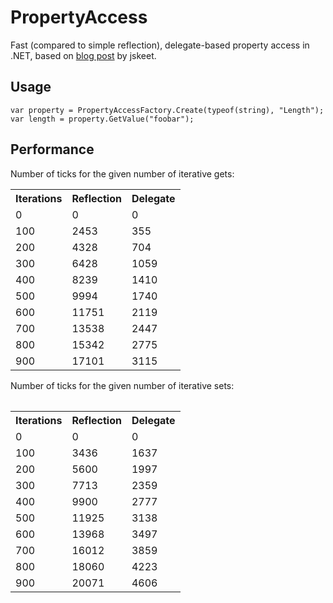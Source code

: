 PropertyAccess
==============

Fast (compared to simple reflection), delegate-based property access in .NET, based on [blog post](http://msmvps.com/blogs/jon_skeet/archive/2008/08/09/making-reflection-fly-and-exploring-delegates.aspx) by jskeet.

Usage
-----

    var property = PropertyAccessFactory.Create(typeof(string), "Length");
    var length = property.GetValue("foobar");

Performance
-----------

Number of ticks for the given number of iterative gets:

<table>
<tr><th>Iterations</th><th>Reflection</th><th>Delegate</th></tr>
<tr><td>0</td><td>0</td><td>0</td></tr>
<tr><td>100</td><td>2453</td><td>355</td></tr>
<tr><td>200</td><td>4328</td><td>704</td></tr>
<tr><td>300</td><td>6428</td><td>1059</td></tr>
<tr><td>400</td><td>8239</td><td>1410</td></tr>
<tr><td>500</td><td>9994</td><td>1740</td></tr>
<tr><td>600</td><td>11751</td><td>2119</td></tr>
<tr><td>700</td><td>13538</td><td>2447</td></tr>
<tr><td>800</td><td>15342</td><td>2775</td></tr>
<tr><td>900</td><td>17101</td><td>3115</td></tr>
<table>

Number of ticks for the given number of iterative sets:

<table>
<tr><th>Iterations</th><th>Reflection</th><th>Delegate</th></tr>
<tr><td>0</td><td>0</td><td>0</td></tr>
<tr><td>100</td><td>3436</td><td>1637</td></tr>
<tr><td>200</td><td>5600</td><td>1997</td></tr>
<tr><td>300</td><td>7713</td><td>2359</td></tr>
<tr><td>400</td><td>9900</td><td>2777</td></tr>
<tr><td>500</td><td>11925</td><td>3138</td></tr>
<tr><td>600</td><td>13968</td><td>3497</td></tr>
<tr><td>700</td><td>16012</td><td>3859</td></tr>
<tr><td>800</td><td>18060</td><td>4223</td></tr>
<tr><td>900</td><td>20071</td><td>4606</td></tr>
</table>